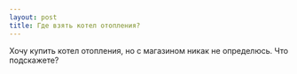 ```yaml
---
layout: post 
title: Где взять котел отопления? 
--- 
```

Хочу купить котел отопления, но с магазином никак не определюсь. Что подскажете?